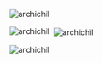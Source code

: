 <p align="left"> <img src="https://komarev.com/ghpvc/?username=archichil&label=Profile%20views&color=0e75b6&style=flat" alt="archichil" /> </p>

<p><img align="left" src="https://github-readme-stats.vercel.app/api/top-langs?username=archichil&show_icons=true&locale=en&layout=compact" alt="archichil" /></p>

<p>&nbsp;<img align="center" src="https://github-readme-stats.vercel.app/api?username=archichil&show_icons=true&locale=en" alt="archichil" /></p>

<p><img align="center" src="https://github-readme-streak-stats.herokuapp.com/?user=archichil&" alt="archichil" /></p>
